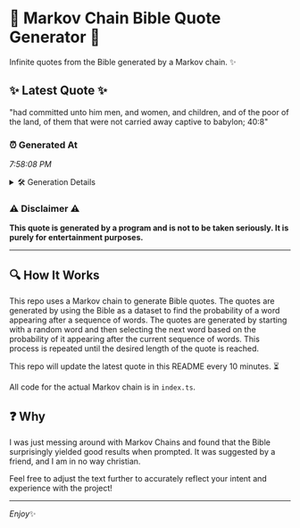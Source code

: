 # 📖 Markov Chain Bible Quote Generator 📖

Infinite quotes from the Bible generated by a Markov chain. ✨

## ✨ Latest Quote ✨
"had committed unto him men, and women, and children, and of the poor of the land, of them that were not carried away captive to babylon; 40:8"

### ⏰ Generated At
*7:58:08 PM*

<details>
    <summary>🛠️ Generation Details</summary>
    <p>
        <strong>🌱 Seed:</strong> had<br>
        <strong>🔄 Iterations:</strong> 26<br>
        <strong>📜 Context History:</strong><br>[ had ]: committed<br>[ had, committed ]: unto<br>[ had, committed, unto ]: him<br>[ had, committed, unto, him ]: men,<br>[ had, committed, unto, him, men, ]: and<br>[ had, committed, unto, him, men,, and ]: women,<br>[ committed, unto, him, men,, and, women, ]: and<br>[ unto, him, men,, and, women,, and ]: children,<br>[ him, men,, and, women,, and, children, ]: and<br>[ men,, and, women,, and, children,, and ]: of<br>[ and, women,, and, children,, and, of ]: the<br>[ women,, and, children,, and, of, the ]: poor<br>[ and, children,, and, of, the, poor ]: of<br>[ children,, and, of, the, poor, of ]: the<br>[ and, of, the, poor, of, the ]: land,<br>[ of, the, poor, of, the, land, ]: of<br>[ the, poor, of, the, land,, of ]: them<br>[ poor, of, the, land,, of, them ]: that<br>[ of, the, land,, of, them, that ]: were<br>[ the, land,, of, them, that, were ]: not<br>[ land,, of, them, that, were, not ]: carried<br>[ of, them, that, were, not, carried ]: away<br>[ them, that, were, not, carried, away ]: captive<br>[ that, were, not, carried, away, captive ]: to<br>[ were, not, carried, away, captive, to ]: babylon;<br>[ not, carried, away, captive, to, babylon; ]: 40:8<br>
    </p>
</details>

### ⚠️ Disclaimer ⚠️
**This quote is generated by a program and is not to be taken seriously. It is purely for entertainment purposes.**

---

## 🔍 How It Works

This repo uses a Markov chain to generate Bible quotes. The quotes are generated by using the Bible as a dataset to find the probability of a word appearing after a sequence of words. The quotes are generated by starting with a random word and then selecting the next word based on the probability of it appearing after the current sequence of words. This process is repeated until the desired length of the quote is reached.

This repo will update the latest quote in this README every 10 minutes. ⏳

All code for the actual Markov chain is in `index.ts`.

## ❓ Why

I was just messing around with Markov Chains and found that the Bible surprisingly yielded good results when prompted. 
It was suggested by a friend, and I am in no way christian.

Feel free to adjust the text further to accurately reflect your intent and experience with the project!

---

*Enjoy*✨
